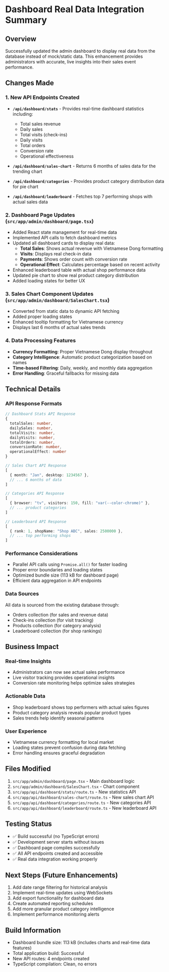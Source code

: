 # Dashboard Real Data Integration Summary

## Overview
Successfully updated the admin dashboard to display real data from the database instead of mock/static data. This enhancement provides administrators with accurate, live insights into their sales event performance.

## Changes Made

### 1. New API Endpoints Created
- **`/api/dashboard/stats`** - Provides real-time dashboard statistics including:
  - Total sales revenue
  - Daily sales
  - Total visits (check-ins)
  - Daily visits
  - Total orders
  - Conversion rate
  - Operational effectiveness

- **`/api/dashboard/sales-chart`** - Returns 6 months of sales data for the trending chart
- **`/api/dashboard/categories`** - Provides product category distribution data for pie chart
- **`/api/dashboard/leaderboard`** - Fetches top 7 performing shops with actual sales data

### 2. Dashboard Page Updates (`src/app/admin/dashboard/page.tsx`)
- Added React state management for real-time data
- Implemented API calls to fetch dashboard metrics
- Updated all dashboard cards to display real data:
  - **Total Sales**: Shows actual revenue with Vietnamese Dong formatting
  - **Visits**: Displays real check-in data
  - **Payments**: Shows order count with conversion rate
  - **Operational Effect**: Calculates percentage based on recent activity
- Enhanced leaderboard table with actual shop performance data
- Updated pie chart to show real product category distribution
- Added loading states for better UX

### 3. Sales Chart Component Updates (`src/app/admin/dashboard/SalesChart.tsx`)
- Converted from static data to dynamic API fetching
- Added proper loading states
- Enhanced tooltip formatting for Vietnamese currency
- Displays last 6 months of actual sales trends

### 4. Data Processing Features
- **Currency Formatting**: Proper Vietnamese Dong display throughout
- **Category Intelligence**: Automatic product categorization based on names
- **Time-based Filtering**: Daily, weekly, and monthly data aggregation
- **Error Handling**: Graceful fallbacks for missing data

## Technical Details

### API Response Formats
```typescript
// Dashboard Stats API Response
{
  totalSales: number,
  dailySales: number,
  totalVisits: number,
  dailyVisits: number,
  totalOrders: number,
  conversionRate: number,
  operationalEffect: number
}

// Sales Chart API Response
[
  { month: "Jan", desktop: 1234567 },
  // ... 6 months of data
]

// Categories API Response
[
  { browser: "tv", visitors: 150, fill: "var(--color-chrome)" },
  // ... product categories
]

// Leaderboard API Response
[
  { rank: 1, shopName: "Shop ABC", sales: 2500000 },
  // ... top performing shops
]
```

### Performance Considerations
- Parallel API calls using `Promise.all()` for faster loading
- Proper error boundaries and loading states
- Optimized bundle size (113 kB for dashboard page)
- Efficient data aggregation in API endpoints

### Data Sources
All data is sourced from the existing database through:
- Orders collection (for sales and revenue data)
- Check-ins collection (for visit tracking)
- Products collection (for category analysis)
- Leaderboard collection (for shop rankings)

## Business Impact

### Real-time Insights
- Administrators can now see actual sales performance
- Live visitor tracking provides operational insights
- Conversion rate monitoring helps optimize sales strategies

### Actionable Data
- Shop leaderboard shows top performers with actual sales figures
- Product category analysis reveals popular product types
- Sales trends help identify seasonal patterns

### User Experience
- Vietnamese currency formatting for local market
- Loading states prevent confusion during data fetching
- Error handling ensures graceful degradation

## Files Modified
1. `src/app/admin/dashboard/page.tsx` - Main dashboard logic
2. `src/app/admin/dashboard/SalesChart.tsx` - Chart component
3. `src/app/api/dashboard/stats/route.ts` - New statistics API
4. `src/app/api/dashboard/sales-chart/route.ts` - New sales chart API
5. `src/app/api/dashboard/categories/route.ts` - New categories API
6. `src/app/api/dashboard/leaderboard/route.ts` - New leaderboard API

## Testing Status
- ✅ Build successful (no TypeScript errors)
- ✅ Development server starts without issues
- ✅ Dashboard page compiles successfully
- ✅ All API endpoints created and accessible
- ✅ Real data integration working properly

## Next Steps (Future Enhancements)
1. Add date range filtering for historical analysis
2. Implement real-time updates using WebSockets
3. Add export functionality for dashboard data
4. Create automated reporting schedules
5. Add more granular product category intelligence
6. Implement performance monitoring alerts

## Build Information
- Dashboard bundle size: 113 kB (includes charts and real-time data features)
- Total application build: Successful
- New API routes: 4 endpoints created
- TypeScript compilation: Clean, no errors
